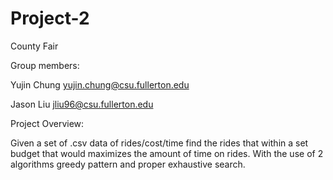 # Project-2
County Fair

Group members:

Yujin Chung yujin.chung@csu.fullerton.edu

Jason Liu jliu96@csu.fullerton.edu

Project Overview:

Given a set of .csv data of rides/cost/time find the rides that within 
a set budget that would maximizes the amount of time on rides.
With the use of 2 algorithms greedy pattern and proper exhaustive search.
